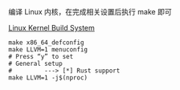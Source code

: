 编译 Linux 内核，在完成相关设置后执行 make 即可

[Linux Kernel Build System](https://www.kernel.org/doc/html/next/kbuild/index.html)

```shell
make x86_64_defconfig
make LLVM=1 menuconfig
# Press “y” to set
# General setup
#         ---> [*] Rust support
make LLVM=1 -j$(nproc)
```
